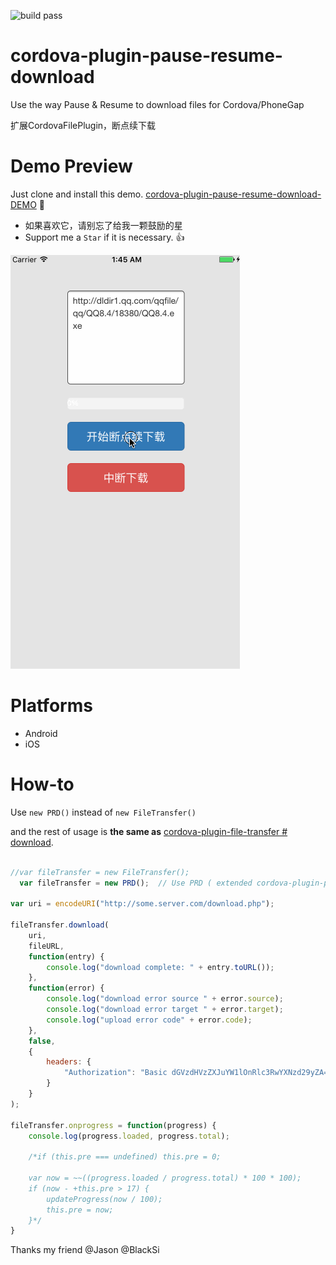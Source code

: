 
![build pass](https://travis-ci.org/vaenow/cordova-plugin-pause-resume-download.svg?branch=master)

# cordova-plugin-pause-resume-download
Use the way Pause & Resume to download files for Cordova/PhoneGap

扩展CordovaFilePlugin，断点续下载

# Demo Preview

Just clone and install this demo.
[cordova-plugin-pause-resume-download-DEMO](https://github.com/vaenow/cordova-plugin-pause-resume-download-demo)
:tada:

 * 如果喜欢它，请别忘了给我一颗鼓励的星
 * Support me a `Star` if it is necessary.  :+1:
 
![PRD-Demo](https://github.com/vaenow/cordova-plugin-pause-resume-download-demo/blob/master/screenshoots/prd-demo.gif)

# Platforms
  * Android 
  * iOS

# How-to

Use `new PRD()` instead of `new FileTransfer()`

and the rest of usage is **the same as** [cordova-plugin-file-transfer # download](https://www.npmjs.com/package/cordova-plugin-file-transfer#download).


```js

//var fileTransfer = new FileTransfer();
  var fileTransfer = new PRD();  // Use PRD ( extended cordova-plugin-pause-resume-download )

var uri = encodeURI("http://some.server.com/download.php");

fileTransfer.download(
    uri,
    fileURL,
    function(entry) {
        console.log("download complete: " + entry.toURL());
    },
    function(error) {
        console.log("download error source " + error.source);
        console.log("download error target " + error.target);
        console.log("upload error code" + error.code);
    },
    false,
    {
        headers: {
            "Authorization": "Basic dGVzdHVzZXJuYW1lOnRlc3RwYXNzd29yZA=="
        }
    }
);

fileTransfer.onprogress = function(progress) {
    console.log(progress.loaded, progress.total);
    
    /*if (this.pre === undefined) this.pre = 0;

    var now = ~~((progress.loaded / progress.total) * 100 * 100);
    if (now - +this.pre > 17) {
        updateProgress(now / 100);
        this.pre = now;
    }*/
}
```

Thanks my friend @Jason @BlackSi
